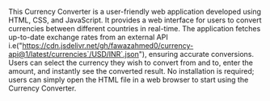 This Currency Converter is a user-friendly web application developed using HTML, CSS, and JavaScript. It provides  a web interface for users to convert currencies between different countries in real-time. 
The application fetches up-to-date exchange rates from an external API i.e("https://cdn.jsdelivr.net/gh/fawazahmed0/currency-api@1/latest/currencies`/USD/INR`.json"), ensuring accurate conversions. 
Users can select the currency they wish to convert from and to, enter the amount, and instantly see the converted result.
No installation is required; users can simply open the HTML file in a web browser to start using the Currency Converter.

